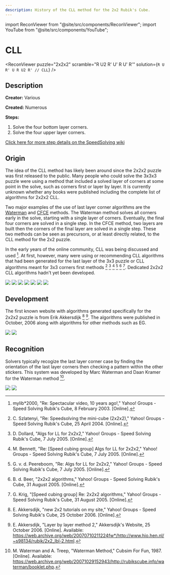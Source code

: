 ```yaml
---
description: History of the CLL method for the 2x2 Rubik's Cube.
---
```


import ReconViewer from "@site/src/components/ReconViewer";
import YouTube from "@site/src/components/YouTube";

# CLL

<ReconViewer
puzzle="2x2x2"
scramble="R U2 R' U' R U' R'"
solution={`R U R' U R U2 R' // CLL`}
/>

## Description

**Creator:** Various

**Created:** Numerous

**Steps:**

1. Solve the four bottom layer corners.
2. Solve the four upper layer corners.

[Click here for more step details on the SpeedSolving wiki](https://www.speedsolving.com/wiki/index.php?title=CLL)

## Origin

The idea of the CLL method has likely been around since the 2x2x2 puzzle was first released to the public. Many people who could solve the 3x3x3 puzzle were using a method that included a solved layer of corners at some point in the solve, such as corners first or layer by layer. It is currently unknown whether any books were published including the complete list of algorithms for 2x2x2 CLL.

Two major examples of the use of last layer corner algorithms are the [Waterman](3x3/Methods/Waterman.md) and [CFCE](3x3/Methods/CFCE.md) methods. The Waterman method solves all corners early in the solve, starting with a single layer of corners. Eventually, the final four corners are solved in a single step. In the CFCE method, two layers are built then the corners of the final layer are solved in a single step. These two methods can be seen as precursors, or at least directly related, to the CLL method for the 2x2 puzzle.

In the early years of the online community, CLL was being discussed and used [^mylib-2003]. At first, however, many were using or recommending CLL algorithms that had been generated for the last layer of the 3x3 puzzle or CLL algorithms meant for 3x3 corners first methods [^szlatenyi-2004] [^dollard-2005] [^bennett-2005] [^peereboom-2005] [^debeer-2005] [^krig-2005]. Dedicated 2x2x2 CLL algorithms hadn't yet been developed.

![](img/CLL/CLL1.png)
![](img/CLL/CLL2.png)
![](img/CLL/CLL3.png)
![](img/CLL/CLL4.png)
![](img/CLL/CLL5.png)
![](img/CLL/CLL6.png)
![](img/CLL/CLL7.png)

## Development

The first known website with algorithms generated specifically for the 2x2x2 puzzle is from Erik Akkersdijk [^akkersdijk-2006-1] [^akkersdijk-2006-2]. The algorithms were published in October, 2006 along with algorithms for other methods such as EG.

![](img/CLL/Erik1.png)
![](img/CLL/Erik2.png)

## Recognition

Solvers typically recogize the last layer corner case by finding the orientation of the last layer corners then checking a pattern within the other stickers. This system was developed by Marc Waterman and Daan Kramer for the Waterman method [^waterman-treep-1987].

![](img/CLL/Waterman1.png)
![](img/CLL/Waterman2.png)

[^mylib-2003]: mylib\*2000, "Re: Spectacular video, 10 years ago!," Yahoo! Groups - Speed Solving Rubik's Cube, 8 February 2003. [Online].
[^szlatenyi-2004]: C. Szlatenyi, "Re: Speedsolving the mini-cube (2x2x2)," Yahoo! Groups - Speed Solving Rubik's Cube, 25 April 2004. [Online].
[^dollard-2005]: D. Dollard, "Algs for LL for 2x2x2," Yahoo! Groups - Speed Solving Rubik's Cube, 7 July 2005. [Online].
[^bennett-2005]: M. Bennett, "Re: [Speed cubing group] Algs for LL for 2x2x2," Yahoo! Groups - Speed Solving Rubik's Cube, 7 July 2005. [Online].
[^peereboom-2005]: G. v. d. Peereboom, "Re: Algs for LL for 2x2x2," Yahoo! Groups - Speed Solving Rubik's Cube, 7 July 2005. [Online].
[^debeer-2005]: B. d. Beer, "2x2x2 algorithms," Yahoo! Groups - Speed Solving Rubik's Cube, 31 August 2005. [Online].
[^krig-2005]: G. Krig, "[Speed cubing group] Re: 2x2x2 algorithms," Yahoo! Groups - Speed Solving Rubik's Cube, 31 August 2005. [Online].
[^akkersdijk-2006-1]: E. Akkersdijk, "new 2x2 tutorials on my site," Yahoo! Groups - Speed Solving Rubik's Cube, 25 October 2006. [Online].
[^akkersdijk-2006-2]: E. Akkersdijk, "Layer by layer method 2," Akkersdijk's Website, 25 October 2006. [Online]. Available: https://web.archive.org/web/20070710211224fw*/http://www.hio.hen.nl/~s98134/rubik/2x2_lbl-2.html.
[^waterman-treep-1987]: M. Waterman and A. Treep, "Waterman Method," Cubsim For Fun, 1987. [Online]. Available: https://web.archive.org/web/20071029152943/http://rubikscube.info/waterman/booklet.php.
